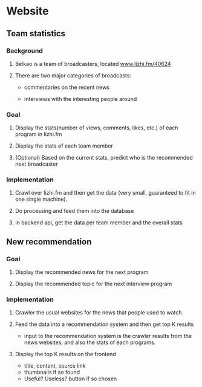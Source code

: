 # Website

## Team statistics

### Background

1. Beikao is a team of broadcasters, located www.lizhi.fm/40624

1. There are two major categories of broadcasts:

	* commentaries on the recent news

	* interviews with the interesting people around

### Goal

1. Display the stats(number of views, comments, likes, etc.) of each program in lizhi.fm

1. Display the stats of each team member 

1. (Optional) Based on the current stats, predict who is the recommended next broadcaster



### Implementation

1. Crawl over lizhi.fm and then get the data (very small, guaranteed to fit in one single machine).

1. Do processing and feed them into the database

1. In backend api, get the data per team member and the overall stats




## New recommendation

### Goal

1. Display the recommended news for the next program

1. Display the recommended topic for the next interview program


### Implementation

1. Crawler the usual websites for the news that people used to watch.

1. Feed the data into a recommendation system and then get top K results
	* input to the recommendation system is the crawler results from the news websites, and also the stats of each programs.

1. Display the top K results on the frontend
	* title, content, source link
	* thumbnails if so found
	* Useful? Useless? button if so chosen




